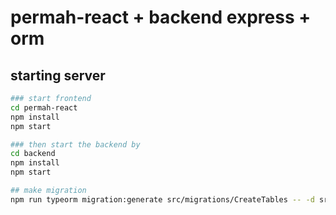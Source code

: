 # permah-react + backend express + orm

## starting server
```bash
### start frontend
cd permah-react
npm install
npm start

### then start the backend by 
cd backend
npm install
npm start

## make migration
npm run typeorm migration:generate src/migrations/CreateTables -- -d src/config/datasource.ts

